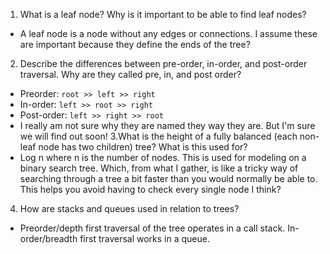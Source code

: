 
1. What is a leaf node? Why is it important to be able to find leaf nodes?
- A leaf node is a node without any edges or connections. I assume these are important because they define the ends of the tree?
2. Describe the differences between pre-order, in-order, and post-order traversal. Why are they called pre, in, and post order? 
- Preorder: `root >> left >> right`
- In-order: `left >> root >> right`
- Post-order: `left >> right >> root`
- I really am not sure why they are named they way they are. But I'm sure we will find out soon!
3.What is the height of a fully balanced (each non-leaf node has two children) tree? What is this used for?
- Log n where n is the number of nodes. This is used for modeling on a binary search tree. Which, from what I gather, is like a tricky way of searching through a tree a bit faster than you would normally be able to. This helps you avoid having to check every single node I think?
4. How are stacks and queues used in relation to trees?
- Preorder/depth first traversal of the tree operates in a call stack. In-order/breadth first traversal works in a queue.
